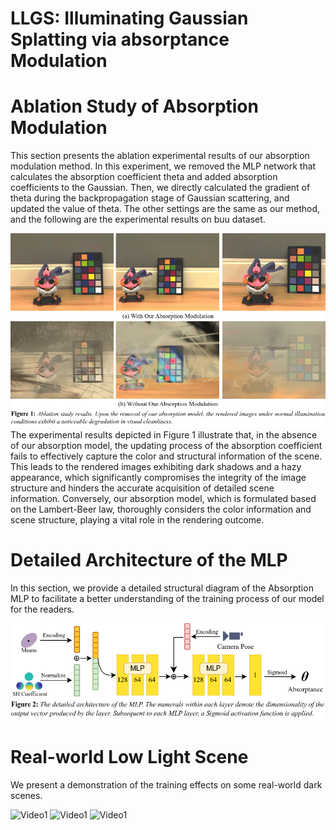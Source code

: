 # LLGS: Illuminating Gaussian Splatting via absorptance Modulation

# Ablation Study of Absorption Modulation

This section presents the ablation experimental results of our absorption modulation method. In this experiment, we removed the MLP network that calculates the absorption coefficient theta and added absorption coefficients to the Gaussian. Then, we directly calculated the gradient of theta during the backpropagation stage of Gaussian scattering, and updated the value of theta. The other settings are the same as our method, and the following are the experimental results on buu dataset.


![fig1](https://github.com/LLGS2024/LLGS/blob/main/fig/fig1.png)
The experimental results depicted in Figure 1 illustrate that, in the absence of our absorption model, the updating process of the absorption coefficient fails to effectively capture the color and structural information of the scene. This leads to the rendered images exhibiting dark shadows and a hazy appearance, which significantly compromises the integrity of the image structure and hinders the accurate acquisition of detailed scene information. Conversely, our absorption model, which is formulated based on the Lambert-Beer law, thoroughly considers the color information and scene structure, playing a vital role in the rendering outcome.
# Detailed Architecture of the MLP
In this section, we provide a detailed structural diagram of the Absorption MLP to facilitate a better understanding of the training process of our model for the readers.


![fig2](https://github.com/LLGS2024/LLGS/blob/main/fig/MLP.png)
# Real-world Low Light Scene
We present a demonstration of the training effects on some real-world dark scenes.


![Video1](gif/output3.gif)
![Video1](gif/output1.gif)
![Video1](gif/output2.gif)

